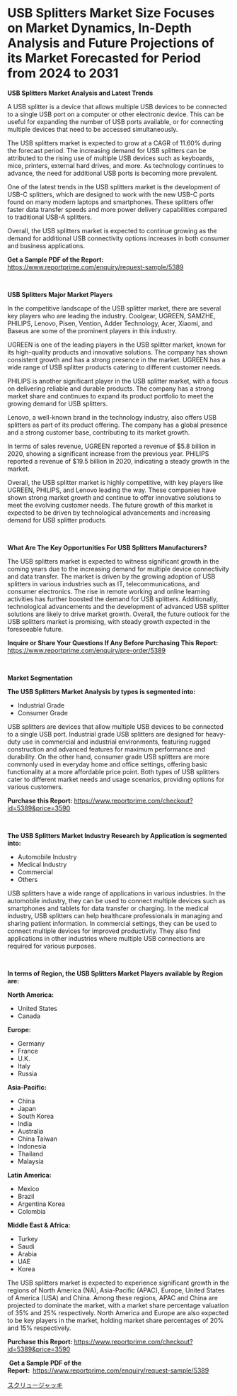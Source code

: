 <p><h1>USB Splitters Market Size Focuses on Market Dynamics, In-Depth Analysis and Future Projections of its Market Forecasted for Period from 2024 to 2031</h1></p><p><strong>USB Splitters Market Analysis and Latest Trends</strong></p>
<p><p>A USB splitter is a device that allows multiple USB devices to be connected to a single USB port on a computer or other electronic device. This can be useful for expanding the number of USB ports available, or for connecting multiple devices that need to be accessed simultaneously.</p><p>The USB splitters market is expected to grow at a CAGR of 11.60% during the forecast period. The increasing demand for USB splitters can be attributed to the rising use of multiple USB devices such as keyboards, mice, printers, external hard drives, and more. As technology continues to advance, the need for additional USB ports is becoming more prevalent.</p><p>One of the latest trends in the USB splitters market is the development of USB-C splitters, which are designed to work with the new USB-C ports found on many modern laptops and smartphones. These splitters offer faster data transfer speeds and more power delivery capabilities compared to traditional USB-A splitters.</p><p>Overall, the USB splitters market is expected to continue growing as the demand for additional USB connectivity options increases in both consumer and business applications.</p></p>
<p><strong>Get a Sample PDF of the Report:&nbsp;</strong> <a href="https://www.reportprime.com/enquiry/request-sample/5389">https://www.reportprime.com/enquiry/request-sample/5389</a></p>
<p>&nbsp;</p>
<p><strong>USB Splitters Major Market Players</strong></p>
<p><p>In the competitive landscape of the USB splitter market, there are several key players who are leading the industry. Coolgear, UGREEN, SAMZHE, PHILIPS, Lenovo, Pisen, Vention, Adder Technology, Acer, Xiaomi, and Baseus are some of the prominent players in this industry.</p><p>UGREEN is one of the leading players in the USB splitter market, known for its high-quality products and innovative solutions. The company has shown consistent growth and has a strong presence in the market. UGREEN has a wide range of USB splitter products catering to different customer needs.</p><p>PHILIPS is another significant player in the USB splitter market, with a focus on delivering reliable and durable products. The company has a strong market share and continues to expand its product portfolio to meet the growing demand for USB splitters.</p><p>Lenovo, a well-known brand in the technology industry, also offers USB splitters as part of its product offering. The company has a global presence and a strong customer base, contributing to its market growth.</p><p>In terms of sales revenue, UGREEN reported a revenue of $5.8 billion in 2020, showing a significant increase from the previous year. PHILIPS reported a revenue of $19.5 billion in 2020, indicating a steady growth in the market.</p><p>Overall, the USB splitter market is highly competitive, with key players like UGREEN, PHILIPS, and Lenovo leading the way. These companies have shown strong market growth and continue to offer innovative solutions to meet the evolving customer needs. The future growth of this market is expected to be driven by technological advancements and increasing demand for USB splitter products.</p></p>
<p>&nbsp;</p>
<p><strong>What Are The Key Opportunities For USB Splitters Manufacturers?</strong></p>
<p><p>The USB splitters market is expected to witness significant growth in the coming years due to the increasing demand for multiple device connectivity and data transfer. The market is driven by the growing adoption of USB splitters in various industries such as IT, telecommunications, and consumer electronics. The rise in remote working and online learning activities has further boosted the demand for USB splitters. Additionally, technological advancements and the development of advanced USB splitter solutions are likely to drive market growth. Overall, the future outlook for the USB splitters market is promising, with steady growth expected in the foreseeable future.</p></p>
<p><strong>Inquire or Share Your Questions If Any Before Purchasing This Report:</strong> <a href="https://www.reportprime.com/enquiry/pre-order/5389">https://www.reportprime.com/enquiry/pre-order/5389</a></p>
<p>&nbsp;</p>
<p><strong>Market Segmentation</strong></p>
<p><strong>The USB Splitters Market Analysis by types is segmented into:</strong></p>
<p><ul><li>Industrial Grade</li><li>Consumer Grade</li></ul></p>
<p><p>USB splitters are devices that allow multiple USB devices to be connected to a single USB port. Industrial grade USB splitters are designed for heavy-duty use in commercial and industrial environments, featuring rugged construction and advanced features for maximum performance and durability. On the other hand, consumer grade USB splitters are more commonly used in everyday home and office settings, offering basic functionality at a more affordable price point. Both types of USB splitters cater to different market needs and usage scenarios, providing options for various customers.</p></p>
<p><strong>Purchase this Report:&nbsp;</strong><a href="https://www.reportprime.com/checkout?id=5389&price=3590">https://www.reportprime.com/checkout?id=5389&price=3590</a></p>
<p>&nbsp;</p>
<p><strong>The USB Splitters Market Industry Research by Application is segmented into:</strong></p>
<p><ul><li>Automobile Industry</li><li>Medical Industry</li><li>Commercial</li><li>Others</li></ul></p>
<p><p>USB splitters have a wide range of applications in various industries. In the automobile industry, they can be used to connect multiple devices such as smartphones and tablets for data transfer or charging. In the medical industry, USB splitters can help healthcare professionals in managing and sharing patient information. In commercial settings, they can be used to connect multiple devices for improved productivity. They also find applications in other industries where multiple USB connections are required for various purposes.</p></p>
<p>&nbsp;</p>
<p><strong>In terms of Region, the USB Splitters Market Players available by Region are:</strong></p>
<p>
    <p> <strong> North America: </strong>
        <ul>
            <li>United States</li>
            <li>Canada</li>
        </ul>
        </p> 
    <p> <strong> Europe: </strong>
        <ul>
            <li>Germany</li>
            <li>France</li>
            <li>U.K.</li>
            <li>Italy</li>
            <li>Russia</li>
        </ul>
        </p> 
    <p> <strong> Asia-Pacific: </strong>
        <ul>
            <li>China</li>
            <li>Japan</li>
            <li>South Korea</li>
            <li>India</li>
            <li>Australia</li>
            <li>China Taiwan</li>
            <li>Indonesia</li>
            <li>Thailand</li>
            <li>Malaysia</li>
        </ul>
        </p> 
    <p> <strong> Latin America: </strong>
        <ul>
            <li>Mexico</li>
            <li>Brazil</li>
            <li>Argentina Korea</li>
            <li>Colombia</li>
        </ul>
        </p> 
    <p> <strong> Middle East & Africa: </strong>
        <ul>
            <li>Turkey</li>
            <li>Saudi</li>
            <li>Arabia</li>
            <li>UAE</li>
            <li>Korea</li>
        </ul>
    </p>
    </p>
<p><p>The USB splitters market is expected to experience significant growth in the regions of North America (NA), Asia-Pacific (APAC), Europe, United States of America (USA) and China. Among these regions, APAC and China are projected to dominate the market, with a market share percentage valuation of 35% and 25% respectively. North America and Europe are also expected to be key players in the market, holding market share percentages of 20% and 15% respectively.</p></p>
<p><strong>Purchase this Report: </strong><a href="https://www.reportprime.com/checkout?id=5389&price=3590">https://www.reportprime.com/checkout?id=5389&price=3590</a></p>
<p>&nbsp;<strong>Get a Sample PDF of the Report:&nbsp;&nbsp;</strong><a href="https://www.reportprime.com/enquiry/request-sample/5389">https://www.reportprime.com/enquiry/request-sample/5389</a></p>
<p><strong></strong></p>
<p><p><a href="https://github.com/oqoeusbvpadwjs08/Market-Research-Report-List-1/blob/main/143877015761.md">スクリュージャッキ</a></p></p>